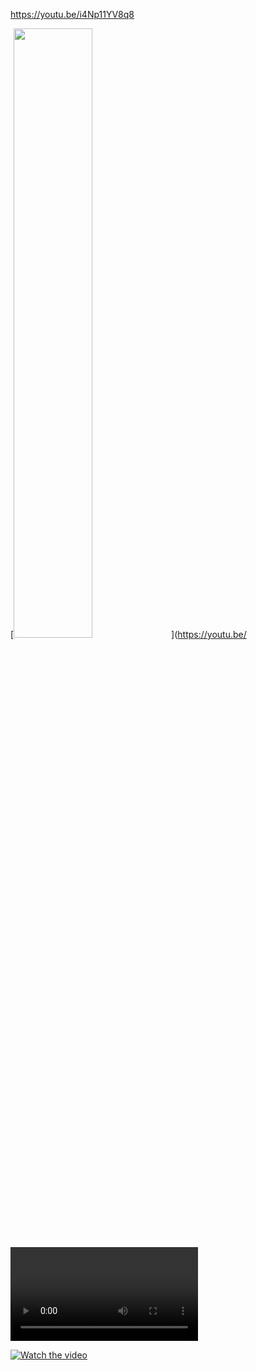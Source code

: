 https://youtu.be/i4Np11YV8q8

[<img src="https://youtu.be/i4Np11YV8q8<VIDEO ID>/maxresdefault.jpg" width="50%">](https://youtu.be/<VIDEO ID>)




[![Watch the video](https://firebasestorage.googleapis.com/v0/b/sklep-803fd.appspot.com/o/Screenshot_20200305-092358.png?alt=media&token=01cc7072-f3e6-465c-8e7f-d8fa4ddce9e7)](https://youtu.be/T-D1KVIuvjA)




